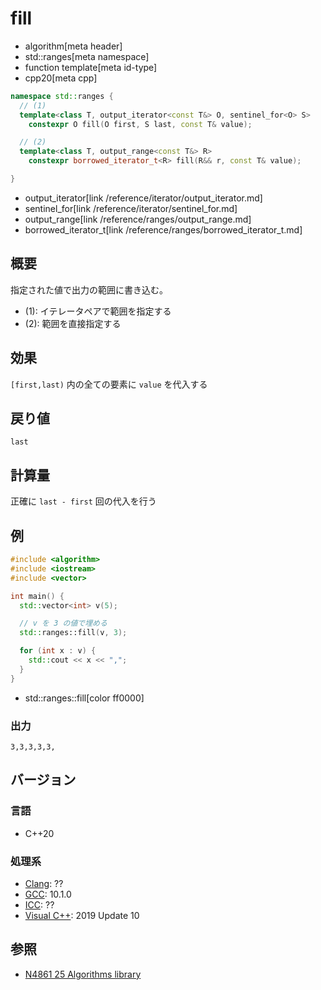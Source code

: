 # fill
* algorithm[meta header]
* std::ranges[meta namespace]
* function template[meta id-type]
* cpp20[meta cpp]

```cpp
namespace std::ranges {
  // (1)
  template<class T, output_iterator<const T&> O, sentinel_for<O> S>
    constexpr O fill(O first, S last, const T& value);

  // (2)
  template<class T, output_range<const T&> R>
    constexpr borrowed_iterator_t<R> fill(R&& r, const T& value);

}
```
* output_iterator[link /reference/iterator/output_iterator.md]
* sentinel_for[link /reference/iterator/sentinel_for.md]
* output_range[link /reference/ranges/output_range.md]
* borrowed_iterator_t[link /reference/ranges/borrowed_iterator_t.md]

## 概要
指定された値で出力の範囲に書き込む。

* (1): イテレータペアで範囲を指定する
* (2): 範囲を直接指定する


## 効果
`[first,last)` 内の全ての要素に `value` を代入する


## 戻り値
`last`


## 計算量
正確に `last - first` 回の代入を行う


## 例
```cpp example
#include <algorithm>
#include <iostream>
#include <vector>

int main() {
  std::vector<int> v(5);

  // v を 3 の値で埋める
  std::ranges::fill(v, 3);

  for (int x : v) {
    std::cout << x << ",";
  }
}
```
* std::ranges::fill[color ff0000]

### 出力
```
3,3,3,3,3,
```

## バージョン
### 言語
- C++20

### 処理系
- [Clang](/implementation.md#clang): ??
- [GCC](/implementation.md#gcc): 10.1.0
- [ICC](/implementation.md#icc): ??
- [Visual C++](/implementation.md#visual_cpp): 2019 Update 10

## 参照
- [N4861 25 Algorithms library](https://timsong-cpp.github.io/cppwp/n4861/algorithms)
